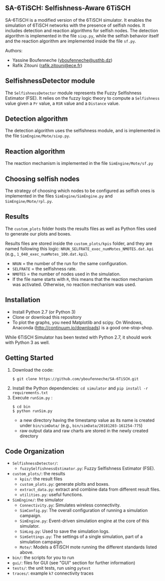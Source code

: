 ## SA-6TiSCH: Selfishness-Aware 6TiSCH

SA-6TiSCH is a modified version of the 6TiSCH simulator. It enables the simulation of 6TiSCH networks with the presence of selfish nodes. It includes detection and reaction algorithms for selfish nodes. The detection algorithm is implemented in the file `sixp.py`, while the selfish behavior itself and the reaction algorithm are implemented inside the file `sf.py`.
 
Authors:

* Yassine Boufenneche (yboufenneche@usthb.dz)
* Rafik Zitouni (rafik.zitouni@ece.fr)

## SelfishnessDetector module

The `SelfishnessDetector` module represents the Fuzzy Selfishness Estimator (FSE). It relies on the fuzzy logic theory to compute a `Selfishness` value given a `Pr` value, a `RSR` value and a `Distance` value.

## Detection algorithm

The detection algorithm uses the selfishness module, and is implemented in the file `SimEngine/Mote/sixp.py`.

## Reaction algorithm

The reaction mechanism is implemented in the file `SimEngine/Mote/sf.py`

## Choosing selfish nodes

The strategy of choosing which nodes to be configured as selfish ones is implemented in the files `SimEngine/SimEngine.py` and `SimEngine/Mote/rpl.py`.

## Results

The `custom_plots` folder hosts the results files as well as Python files used to generate our plots and boxes.

Results files are stored inside the `custom_plots/kpis` folder, and they are named following this logic: `NRUN_SELFRATE_exec_numMotes_NMOTES.dat.kpi` (e.g., `1_040_exec_numMotes_100.dat.kpi`).

* `NRUN` = the number of the run for the same configuration.
* `SELFRATE` = the selfishness rate.
* `NMOTES` = the number of nodes used in the simulation.
* If the file name starts with `R`, this means that the reaction mechanism was activated. Otherwise, no reaction mechanism was used.

## Installation

* Install Python 2.7 (or Python 3)
* Clone or download this repository
* To plot the graphs, you need Matplotlib and scipy. On Windows, Anaconda (http://continuum.io/downloads) is a good one-stop-shop.

While 6TiSCH Simulator has been tested with Python 2.7, it should work with Python 3 as well.

## Getting Started

1. Download the code:
   ```
   $ git clone https://github.com/yboufenneche/SA-6TiSCH.git
   ```
1. Install the Python dependencies:
   `cd simulator` and `pip install -r requirements.txt`
1. Execute `runSim.py` :
   ```
   $ cd bin
   $ python runSim.py
   ```
   * a new directory having the timestamp value as its name is created under
     `bin/simData/` (e.g., `bin/simData/20181203-161254-775`)
   * raw output data and raw charts are stored in the newly created directory

## Code Organization

* `SelfishnessDetector/`:
    * `fuzzySelfishnessEstimator.py`: Fuzzy Selfishness Estimator (FSE).
* `custom_plots/`: the results
    * `kpis/`: the result files
    * `custom_plots.py`: generate plolts and boxes.
    * `extract_data.py`: extract and combine data from different result files.
    * `utilities.py`: useful functions.
* `SimEngine/`: the simulator
    * `Connectivity.py`: Simulates wireless connectivity.
    * `SimConfig.py`: The overall configuration of running a simulation campaign.
    * `SimEngine.py`: Event-driven simulation engine at the core of this simulator.
    * `SimLog.py`: Used to save the simulation logs.
    * `SimSettings.py`: The settings of a single simulation, part of a simulation campaign.
    * `Mote/`: Models a 6TiSCH mote running the different standards listed above.
* `bin/`: the scripts for you to run
* `gui/`: files for GUI (see "GUI" section for further information)
* `tests/`: the unit tests, run using `pytest`
* `traces/`: example `k7` connectivity traces
